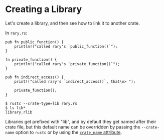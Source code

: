# Creating a Library

Let's create a library, and then see how to link it to another crate.

In `rary.rs`:

```rust,ignore
pub fn public_function() {
    println!("called rary's `public_function()`");
}

fn private_function() {
    println!("called rary's `private_function()`");
}

pub fn indirect_access() {
    print!("called rary's `indirect_access()`, that\n> ");

    private_function();
}
```

```shell
$ rustc --crate-type=lib rary.rs
$ ls lib*
library.rlib
```

Libraries get prefixed with "lib", and by default they get named after their
crate file, but this default name can be overridden by passing
the `--crate-name` option to `rustc` or by using the [`crate_name`
attribute][crate-name].

[crate-name]: ../attribute/crate.md
